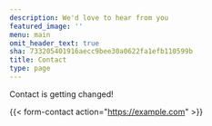 ```yaml
---
description: We'd love to hear from you
featured_image: ''
menu: main
omit_header_text: true
sha: 733205401916aecc9bee30a0622fa1efb110599b
title: Contact
type: page
---
```

Contact is getting changed!

{{< form-contact action="<https://example.com>" >}}
